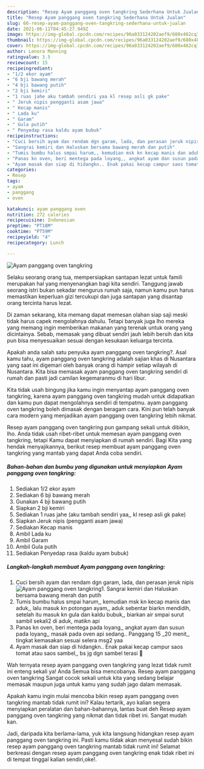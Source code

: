 ```yaml
---
description: "Resep Ayam panggang oven tangkring Sederhana Untuk Jualan"
title: "Resep Ayam panggang oven tangkring Sederhana Untuk Jualan"
slug: 66-resep-ayam-panggang-oven-tangkring-sederhana-untuk-jualan
date: 2021-06-11T04:45:27.949Z
image: https://img-global.cpcdn.com/recipes/96a033124202aef9/680x482cq70/ayam-panggang-oven-tangkring-foto-resep-utama.jpg
thumbnail: https://img-global.cpcdn.com/recipes/96a033124202aef9/680x482cq70/ayam-panggang-oven-tangkring-foto-resep-utama.jpg
cover: https://img-global.cpcdn.com/recipes/96a033124202aef9/680x482cq70/ayam-panggang-oven-tangkring-foto-resep-utama.jpg
author: Lenora Manning
ratingvalue: 3.5
reviewcount: 15
recipeingredient:
- "1/2 ekor ayam"
- "6 bji bawang merah"
- "4 bji bawang putih"
- "2 bji kemiri"
- "1 ruas jahe aku tambah sendiri yaa kl resep asli gk pake"
- " Jeruk nipis pengganti asam jawa"
- " Kecap manis"
- " Lada ku"
- " Garam"
- " Gula putih"
- " Penyedap rasa kaldu ayam bubuk"
recipeinstructions:
- "Cuci bersih ayam dan rendam dgn garam, lada, dan perasan jeruk nipis"
- "Sangrai kemiri dan Haluskan bersama bawang merah dan putih"
- "Tumis bumbu halus smpai harum,, kemudian msk kn kecap manis dan aduk,, lalu masuk kn potongan ayam,, aduk sebentar biarkn mendidih, setelah itu masuk kn gula dan kaldu bubuk,, biarkan air smpai surut sambil sekali2 di aduk, matikn api"
- "Panas kn oven, beri mentega pada loyang,, angkat ayam dan susun pada loyang,, masak pada oven api sedang.. Panggang 15 _20 menit,, tingkat kemasakan sesuai selera msg2 yaa"
- "Ayam masak dan siap di hidangkn.. Enak pakai kecap campur saos tomat atau saos sambel,, bs jg dgn sambel terasi 🤭"
categories:
- Resep
tags:
- ayam
- panggang
- oven

katakunci: ayam panggang oven 
nutrition: 272 calories
recipecuisine: Indonesian
preptime: "PT18M"
cooktime: "PT59M"
recipeyield: "4"
recipecategory: Lunch

---
```



![Ayam panggang oven tangkring](https://img-global.cpcdn.com/recipes/96a033124202aef9/680x482cq70/ayam-panggang-oven-tangkring-foto-resep-utama.jpg)

Selaku seorang orang tua, mempersiapkan santapan lezat untuk famili merupakan hal yang menyenangkan bagi kita sendiri. Tanggung jawab seorang istri bukan sekadar mengurus rumah saja, namun kamu pun harus memastikan keperluan gizi tercukupi dan juga santapan yang disantap orang tercinta harus lezat.

Di zaman  sekarang, kita memang dapat memesan olahan siap saji meski tidak harus capek mengolahnya dahulu. Tetapi banyak juga lho mereka yang memang ingin memberikan makanan yang terenak untuk orang yang dicintainya. Sebab, memasak yang dibuat sendiri jauh lebih bersih dan kita pun bisa menyesuaikan sesuai dengan kesukaan keluarga tercinta. 



Apakah anda salah satu penyuka ayam panggang oven tangkring?. Asal kamu tahu, ayam panggang oven tangkring adalah sajian khas di Nusantara yang saat ini digemari oleh banyak orang di hampir setiap wilayah di Nusantara. Kita bisa memasak ayam panggang oven tangkring sendiri di rumah dan pasti jadi camilan kegemaranmu di hari libur.

Kita tidak usah bingung jika kamu ingin menyantap ayam panggang oven tangkring, karena ayam panggang oven tangkring mudah untuk didapatkan dan kamu pun dapat mengolahnya sendiri di tempatmu. ayam panggang oven tangkring boleh dimasak dengan beragam cara. Kini pun telah banyak cara modern yang menjadikan ayam panggang oven tangkring lebih nikmat.

Resep ayam panggang oven tangkring pun gampang sekali untuk dibikin, lho. Anda tidak usah ribet-ribet untuk memesan ayam panggang oven tangkring, tetapi Kamu dapat menyiapkan di rumah sendiri. Bagi Kita yang hendak menyajikannya, berikut resep membuat ayam panggang oven tangkring yang mantab yang dapat Anda coba sendiri.

<!--inarticleads1-->

##### Bahan-bahan dan bumbu yang digunakan untuk menyiapkan Ayam panggang oven tangkring:

1. Sediakan 1/2 ekor ayam
1. Sediakan 6 bji bawang merah
1. Gunakan 4 bji bawang putih
1. Siapkan 2 bji kemiri
1. Sediakan 1 ruas jahe (aku tambah sendiri yaa,, kl resep asli gk pake)
1. Siapkan  Jeruk nipis (pengganti asam jawa)
1. Sediakan  Kecap manis
1. Ambil  Lada ku
1. Ambil  Garam
1. Ambil  Gula putih
1. Sediakan  Penyedap rasa (kaldu ayam bubuk)




<!--inarticleads2-->

##### Langkah-langkah membuat Ayam panggang oven tangkring:

1. Cuci bersih ayam dan rendam dgn garam, lada, dan perasan jeruk nipis
<img src="https://img-global.cpcdn.com/steps/2ecea15ab57a5415/160x128cq70/ayam-panggang-oven-tangkring-langkah-memasak-1-foto.jpg" alt="Ayam panggang oven tangkring">1. Sangrai kemiri dan Haluskan bersama bawang merah dan putih
1. Tumis bumbu halus smpai harum,, kemudian msk kn kecap manis dan aduk,, lalu masuk kn potongan ayam,, aduk sebentar biarkn mendidih, setelah itu masuk kn gula dan kaldu bubuk,, biarkan air smpai surut sambil sekali2 di aduk, matikn api
1. Panas kn oven, beri mentega pada loyang,, angkat ayam dan susun pada loyang,, masak pada oven api sedang.. Panggang 15 _20 menit,, tingkat kemasakan sesuai selera msg2 yaa
1. Ayam masak dan siap di hidangkn.. Enak pakai kecap campur saos tomat atau saos sambel,, bs jg dgn sambel terasi 🤭




Wah ternyata resep ayam panggang oven tangkring yang lezat tidak rumit ini enteng sekali ya! Anda Semua bisa mencobanya. Resep ayam panggang oven tangkring Sangat cocok sekali untuk kita yang sedang belajar memasak maupun juga untuk kamu yang sudah jago dalam memasak.

Apakah kamu ingin mulai mencoba bikin resep ayam panggang oven tangkring mantab tidak rumit ini? Kalau tertarik, ayo kalian segera menyiapkan peralatan dan bahan-bahannya, lantas buat deh Resep ayam panggang oven tangkring yang nikmat dan tidak ribet ini. Sangat mudah kan. 

Jadi, daripada kita berlama-lama, yuk kita langsung hidangkan resep ayam panggang oven tangkring ini. Pasti kamu tiidak akan menyesal sudah bikin resep ayam panggang oven tangkring mantab tidak rumit ini! Selamat berkreasi dengan resep ayam panggang oven tangkring enak tidak ribet ini di tempat tinggal kalian sendiri,oke!.

